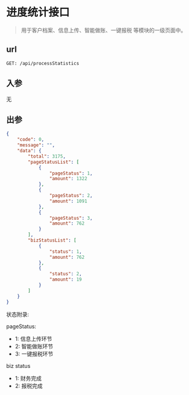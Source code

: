 # 进度统计接口

> 用于客户档案、信息上传、智能做账、一键报税 等模块的一级页面中。

## url

```
GET: /api/processStatistics
```

## 入参

无

## 出参

```json
{
    "code": 0,
    "message": "",
    "data": {
        "total": 3175,
        "pageStatusList": [
            {
                "pageStatus": 1,
                "amount": 1322
            },
            {
                "pageStatus": 2,
                "amount": 1091
            },
            {
                "pageStatus": 3,
                "amount": 762
            }
        ],
        "bizStatusList": [
            {
                "status": 1,
                "amount": 762
            },
            {
                "status": 2,
                "amount": 19
            }
        ]
    }
}
```

状态附录:

pageStatus:
- 1: 信息上传环节
- 2: 智能做账环节
- 3: 一键报税环节

biz status
- 1: 财务完成
- 2: 报税完成
